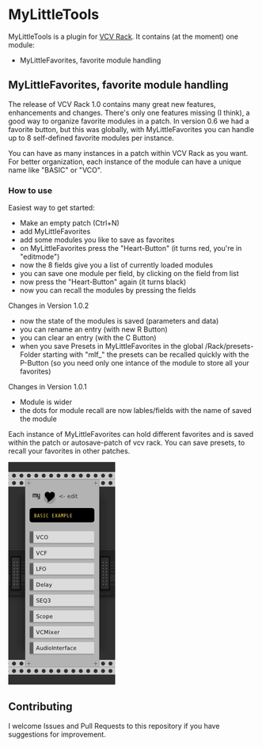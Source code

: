
# MyLittleTools

MyLittleTools is a plugin for [VCV Rack](https://vcvrack.com). It
contains (at the moment) one module:

* MyLittleFavorites, favorite module handling

## MyLittleFavorites, favorite module handling

The release of VCV Rack 1.0 contains many great new features, enhancements and changes. 
There's only one features missing (I think), a good way to organize favorite modules in a patch.
In version 0.6 we had a favorite button, but this was globally, with MyLittleFavorites
you can handle up to 8 self-defined favorite modules per instance.

You can have as many instances in a patch within VCV Rack as you want. For better organization,
each instance of the module can have a unique name like "BASIC" or "VCO".

### How to use

Easiest way to get started:

* Make an empty patch (Ctrl+N)
* add MyLittleFavorites
* add some modules you like to save as favorites
* on MyLittleFavorites press the "Heart-Button" (it turns red, you're in "editmode")
* now the 8 fields give you a list of currently loaded modules
* you can save one module per field, by clicking on the field from list
* now press the "Heart-Button" again (it turns black)
* now you can recall the modules by pressing the fields

Changes in Version 1.0.2

* now the state of the modules is saved (parameters and data)
* you can rename an entry (with new R Button)
* you can clear an entry (with the C Button)
* when you save Presets in MyLittleFavorites in the global /Rack/presets-Folder starting with "mlf_"
  the presets can be recalled quickly with the P-Button (so you need only one intance of the module to store all your favorites)

Changes in Version 1.0.1

* Module is wider
* the dots for module recall are now lables/fields with the name of saved the module

Each instance of MyLittleFavorites can hold different favorites and is saved within the patch or autosave-patch of vcv rack.
You can save presets, to recall your favorites in other patches.

![MyLittleFavorites](https://raw.githubusercontent.com/digitalhappens/MyLittleTools/master/screenshots/MyLittleFavoritesExample.jpg)

## Contributing

I welcome Issues and Pull Requests to this repository if you have
suggestions for improvement. 
